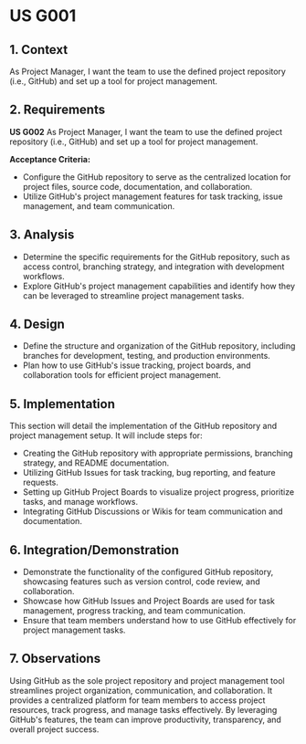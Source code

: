 # US G001

## 1. Context

As Project Manager, I want the team to use the defined project repository (i.e.,
GitHub) and set up a tool for project management.

## 2. Requirements

**US G002** As Project Manager, I want the team to use the defined project repository (i.e.,
GitHub) and set up a tool for project management.

**Acceptance Criteria:**

- Configure the GitHub repository to serve as the centralized location for project files, source code, documentation, and collaboration.
- Utilize GitHub's project management features for task tracking, issue management, and team communication.


## 3. Analysis

* Determine the specific requirements for the GitHub repository, such as access control, branching strategy, and integration with development workflows.
* Explore GitHub's project management capabilities and identify how they can be leveraged to streamline project management tasks.


## 4. Design

* Define the structure and organization of the GitHub repository, including branches for development, testing, and production environments.
* Plan how to use GitHub's issue tracking, project boards, and collaboration tools for efficient project management.


## 5. Implementation

This section will detail the implementation of the GitHub repository and project management setup. It will include steps for:

* Creating the GitHub repository with appropriate permissions, branching strategy, and README documentation.
* Utilizing GitHub Issues for task tracking, bug reporting, and feature requests.
* Setting up GitHub Project Boards to visualize project progress, prioritize tasks, and manage workflows.
* Integrating GitHub Discussions or Wikis for team communication and documentation.


## 6. Integration/Demonstration

* Demonstrate the functionality of the configured GitHub repository, showcasing features such as version control, code review, and collaboration.
* Showcase how GitHub Issues and Project Boards are used for task management, progress tracking, and team communication.
* Ensure that team members understand how to use GitHub effectively for project management tasks.


## 7. Observations
Using GitHub as the sole project repository and project management tool streamlines project organization, communication, and collaboration. 
It provides a centralized platform for team members to access project resources, track progress, and manage tasks effectively. By leveraging GitHub's features, the team can improve productivity, transparency, and overall project success.